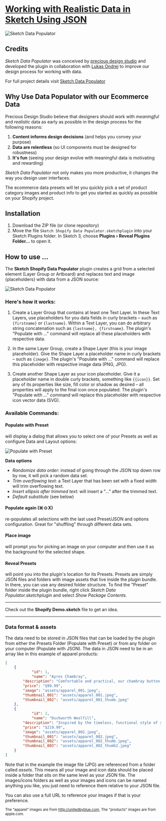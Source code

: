 # [Working with Realistic Data in Sketch Using JSON](https://www.shopify.ca/partners/blog/91010886-3-easy-steps-for-working-with-realistic-data-in-sketch-using-json)


![Sketch Data Populator](sketch-shopify-data-populator.png)

## Credits

_Sketch Data Populator_ was conceived by [precious design studio](http://precious-forever.com/) and developed the plugin in collaboration with [Lukas Ondrej](https://github.com/lukasondrej) to improve our design process for working with data.

For full project details visit [Sketch Data Populator](https://github.com/preciousforever/sketch-data-populator)

## Why Use Data Populator with our Ecommerce Data

Precious Design Studio believe that designers should work with _meaningful_ and _realistic_ data as early as possible in the design process for the following reasons:

1. **Content informs design decisions** (and helps you convey your purpose)
2. **Data are relentless** (so UI components must be designed for robustness)
3. **It's fun** (seeing your design evolve with meaningful data is motivating and rewarding)

_Sketch Data Populator_ not only makes you more productive, it changes the way you design user interfaces.

The ecommerce data presets will let you quickly pick a set of product category images and product info to get you started as quickly as possible on your Shopify project.

## Installation
1. Download the ZIP file (or clone repository)
2. Move the file ```Sketch Shopify Data Populator.sketchplugin``` into your Sketch Plugins folder. In Sketch 3, choose **Plugins › Reveal Plugins Folder…** to open it.

## How to use …

The **Sketch Shopify Data Populator** plugin creates a grid from a selected element (Layer Group or Artboard) and replaces text and image {placeholders} with data from a JSON source:

![Sketch Data Populator](sketch-data-populator.gif)

### Here's how it works:

1. Create a Layer Group that contains at least one Text Layer. In these Text Layers, use placeholders for you data fields in curly brackets – such as ```{firstname}``` or ```{lastname}```. Within a Text Layer, you can do arbitrary string concatenation such as ```{lastname}, {firstname}```. The plugin's "Populate with …" command will replace all these placeholders with respective data.

2. In the same Layer Group, create a Shape Layer (this is your image placeholder). Give the Shape Layer a placeholder name in curly brackets – such as ```{image}```. The plugin's "Populate with …" command will replace this placeholder with respective image data (PNG, JPG).

3. Create another Shape Layer as your icon placeholder. Give it a placeholder name in double curly brackets, something like ```{{icon}}```. Set any of its properties like size, fill color or shadow as desired – all properties will apply to the final icon once populated. The plugin's "Populate with …" command will replace this placeholder with respective icon vector data (SVG).

### Available Commands:

#### Populate with Preset
will display a dialog that allows you to select one of your Presets as well as configure Data and Layout options:

![Populate with Preset](populate-with-preset-dialog.png)

**Data options**  
* _Randomize data order_: instead of going through the JSON top down row by row, it will pick a random data set.  
* _Trim overflowing text_: a Text Layer that has been set with a fixed width will trim overflowing text.  
* _Insert ellipsis after trimmed text_: will insert a "…" after the trimmed text.  
* _Default substitute_ (see below)  


#### Populate again (⌘⇧X)
re-populates all selections with the last used Preset/JSON and options configuration. Great for "shuffling" through different data sets.

#### Place image
will prompt you for picking an image on your computer and then use it as the background for the selected shape.

#### Reveal Presets
will point you into the plugin's location for its Presets. Presets are simply JSON files and folders with image assets that live inside the plugin bundle. In there, you can use any desired folder structure. To find the "Preset" folder inside the plugin bundle, right click _Sketch Data Populator.sketchplugin_ and select _Show Package Contents_.

---

Check out the **Shopify Demo.sketch** file to get an idea.

---

### Data format & assets

The data need to be stored in JSON files that can be loaded by the plugin from either the Presets Folder (Populate with Preset) or from any folder on your computer (Populate with JSON). The data in JSON need to be in an array like in this example of apparel products:

```json
[
    {
	    	"id": 1,
	    	"name": "Ayres Chambray",
        "description": "Comfortable and practical, our chambray button down is perfect for travel or days spent on the go. The Ayres Chambray has a rich, washed out indigo color suitable to throw on for any event. Made with sustainable soft chambray featuring two chest pockets with sturdy and scratch resistant corozo buttons.",
        "price": "$99.99",
        "image": "assets/apparel_001.jpeg",
        "thumbnail_001": "assets/apparel_001.jpeg",
        "thumbnail_002": "assets/apparel_001_thumb.jpeg"
    },
    {
	    	"id": 2,
	    	"name": "Duckworth Woolfill",
        "description": "Inspired by the timeless, functional style of your grandfather's work coat, the Foraker features brass buttons and 4 patch pockets. Crafted in Bristol, Tennessee, our 10oz organic duck canvas is light enough for an early summer morning, but rugged enough to handle your days work.",
        "price": "$219.99",
        "image": "assets/apparel_002.jpeg",
        "thumbnail_001": "assets/apparel_002.jpeg",
        "thumbnail_002": "assets/apparel_002_thumb.jpeg",
        "thumbnail_003": "assets/apparel_002_thumb2.jpeg"
    }
]
```

Note that in the example the image file (JPG) are referenced from a folder called _assets_. This means all your image and icon data should be placed inside a folder that sits on the same level as your JSON file. The images/icons folders as well as your images and icons can be named anything you like, you just need to reference them relative to your JSON file.

You can also use a full URL to reference your images if that is your preference.

<sup>The “apparel” images are from http://unitedbyblue.com, The "products" images are from apple.com.</sup>
